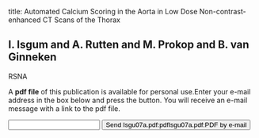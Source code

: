 title: Automated Calcium Scoring in the Aorta in Low Dose Non-contrast-enhanced CT Scans of the Thorax

## I. Isgum and A. Rutten and M. Prokop and B. van Ginneken
RSNA

A <b>pdf file</b> of this publication is available for personal use.Enter your e-mail address in the box below and press the button. You will receive an e-mail message with a link to the pdf file.
<form action="sender.php">  <input type="text" name="email">  <input type="submit" value="Send Isgu07a.pdf:pdfIsgu07a.pdf:PDF by e-mail"></form>